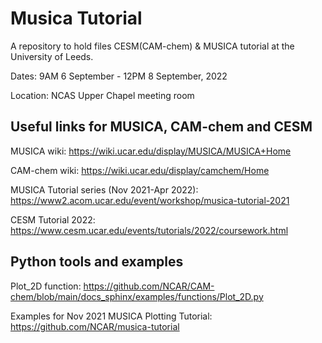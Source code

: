 # Musica Tutorial
A repository to hold files CESM(CAM-chem) & MUSICA tutorial at the University of Leeds.

Dates: 9AM 6 September - 12PM 8 September, 2022

Location: NCAS Upper Chapel meeting room 

## Useful links for MUSICA, CAM-chem and CESM
MUSICA wiki: https://wiki.ucar.edu/display/MUSICA/MUSICA+Home

CAM-chem wiki: https://wiki.ucar.edu/display/camchem/Home

MUSICA Tutorial series (Nov 2021-Apr 2022): https://www2.acom.ucar.edu/event/workshop/musica-tutorial-2021

CESM Tutorial 2022: https://www.cesm.ucar.edu/events/tutorials/2022/coursework.html

## Python tools and examples

Plot_2D function: https://github.com/NCAR/CAM-chem/blob/main/docs_sphinx/examples/functions/Plot_2D.py

Examples for Nov 2021 MUSICA Plotting Tutorial: https://github.com/NCAR/musica-tutorial

 
